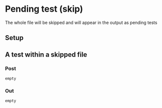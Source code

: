# Pending test (skip)
The whole file will be skipped and will appear in the output as pending tests

## Setup

## A test within a skipped file
### Post
	empty
### Out
	empty